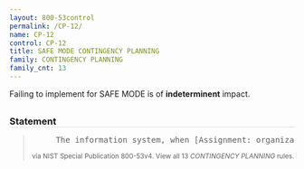 ```yaml
---
layout: 800-53control
permalink: /CP-12/
name: CP-12
control: CP-12
title: SAFE MODE CONTINGENCY PLANNING
family: CONTINGENCY PLANNING
family_cnt: 13
---
```

<p class="text-">Failing to implement for SAFE MODE is of <b>indeterminent</b> impact.</p>

<h3 style="border-bottom:1px solid #ddd;margin:30px 0 8px 0;">Statement</h3>
<blockquote>
<pre>     The information system, when [Assignment: organization-defined conditions] are detected, enters a safe mode of operation with [Assignment: organization-defined restrictions of safe mode of operation]. 
</pre>
<p><small>via NIST Special Publication 800-53v4. View all 13 <i>CONTINGENCY PLANNING</i> rules. <a href="/cce/ssg/group/$Group_id"><span class="glyphicon glyphicon-link"></span></a> </small></p>
</blockquote>

